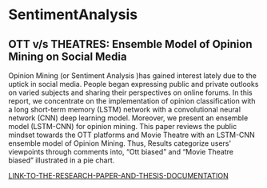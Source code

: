 # SentimentAnalysis
## OTT v/s THEATRES: Ensemble Model of Opinion Mining on Social Media
Opinion Mining (or Sentiment Analysis )has gained interest lately due to the uptick in social media.
People began expressing public and private outlooks on varied subjects and
sharing their perspectives on online forums. In this report, we concentrate on the
implementation of opinion classification with a long short-term memory (LSTM)
network with a convolutional neural network (CNN) deep learning model.
Moreover, we present an ensemble model (LSTM-CNN) for opinion mining. This
paper reviews the public mindset towards the OTT platforms and Movie Theatre
with an LSTM-CNN ensemble model of Opinion Mining. Thus, Results
categorize users' viewpoints through comments into, “Ott biased” and “Movie
Theatre biased” illustrated in a pie chart.

<a href="https://drive.google.com/drive/folders/1i9-lX7V_xzsLnLR80Bo74NKkprL7vH0m?usp=sharing"> LINK-TO-THE-RESEARCH-PAPER-AND-THESIS-DOCUMENTATION</a>
